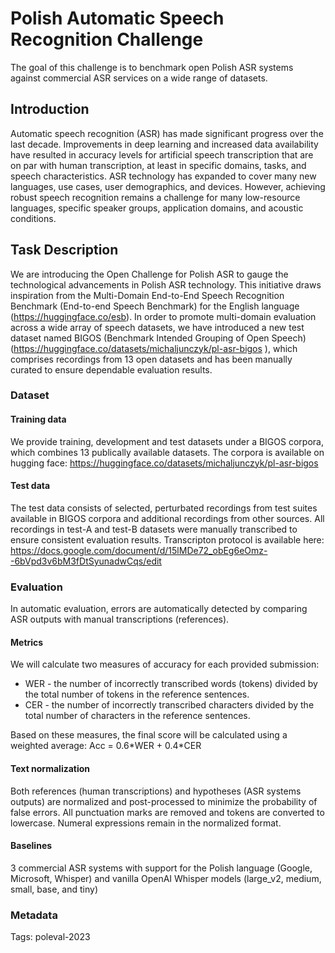 # Polish Automatic Speech Recognition Challenge
The goal of this challenge is to benchmark open Polish ASR systems against commercial ASR services on a wide range of datasets.

## Introduction
Automatic speech recognition (ASR) has made significant progress over the last decade. Improvements in deep learning and increased data availability have resulted in accuracy levels for artificial speech transcription that are on par with human transcription, at least in specific domains, tasks, and speech characteristics. ASR technology has expanded to cover many new languages, use cases, user demographics, and devices. However, achieving robust speech recognition remains a challenge for many low-resource languages, specific speaker groups, application domains, and acoustic conditions.

## Task Description
We are introducing the Open Challenge for Polish ASR to gauge the technological advancements in Polish ASR technology. This initiative draws inspiration from the Multi-Domain End-to-End Speech Recognition Benchmark (End-to-end Speech Benchmark) for the English language (https://huggingface.co/esb). In order to promote multi-domain evaluation across a wide array of speech datasets, we have introduced a new test dataset named BIGOS (Benchmark Intended Grouping of Open Speech) (https://huggingface.co/datasets/michaljunczyk/pl-asr-bigos 
), which comprises recordings from 13 open datasets and has been manually curated to ensure dependable evaluation results.

### Dataset
#### Training data
We provide training, development and test datasets under a BIGOS corpora, which combines 13 publically available datasets.
The corpora is available on hugging face: https://huggingface.co/datasets/michaljunczyk/pl-asr-bigos 

#### Test data
The test data consists of selected, perturbated recordings from test suites available in BIGOS corpora and additional recordings from other sources. All recordings in test-A and test-B datasets were manually transcribed to ensure consistent evaluation results.
Transcripton protocol is available here: https://docs.google.com/document/d/15lMDe72_obEg6eOmz--6bVpd3v6bM3fDtSyunadwCqs/edit

### Evaluation
In automatic evaluation, errors are automatically detected by comparing ASR outputs with manual transcriptions (references).

#### Metrics
We will calculate two measures of accuracy for each provided submission:
 - WER - the number of incorrectly transcribed words (tokens) divided by the total number of tokens in the reference sentences.
 - CER - the number of incorrectly transcribed characters divided by the total number of characters in the reference sentences.

Based on these measures, the final score will be calculated using a weighted average:
Acc = 0.6\*WER + 0.4\*CER

#### Text normalization 
Both references (human transcriptions) and hypotheses (ASR systems outputs) are normalized and post-processed to minimize the probability of false errors. All punctuation marks are removed and tokens are converted to lowercase. Numeral expressions remain in the normalized format.

#### Baselines 
3 commercial ASR systems with support for the Polish language (Google, Microsoft, Whisper) and vanilla OpenAI Whisper models (large_v2, medium, small, base, and tiny)

### Metadata
Tags: poleval-2023
